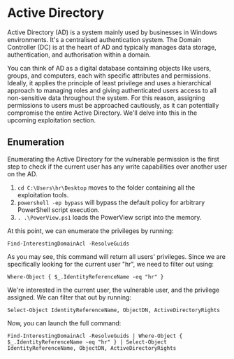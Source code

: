 # Active Directory

Active Directory (AD) is a system mainly used by businesses in Windows environments. It's a centralised authentication system. The Domain Controller (DC) is at the heart of AD and typically manages data storage, authentication, and authorisation within a domain.

You can think of AD as a digital database containing objects like users, groups, and computers, each with specific attributes and permissions. Ideally, it applies the principle of least privilege and uses a hierarchical approach to managing roles and giving authenticated users access to all non-sensitive data throughout the system. For this reason, assigning permissions to users must be approached cautiously, as it can potentially compromise the entire Active Directory. We'll delve into this in the upcoming exploitation section.

## Enumeration

Enumerating the Active Directory for the vulnerable permission is the first step to check if the current user has any write capabilities over another user on the AD.

1. `cd C:\Users\hr\Desktop` moves to the folder containing all the exploitation tools.
2. `powershell -ep bypass` will bypass the default policy for arbitrary PowerShell script execution.
3. `. .\PowerView.ps1` loads the PowerView script into the memory.

At this point, we can enumerate the privileges by running:

`Find-InterestingDomainAcl -ResolveGuids`

As you may see, this command will return all users' privileges. Since we are specifically looking for the current user "hr", we need to filter out using:

`Where-Object { $_.IdentityReferenceName -eq "hr" }`

We're interested in the current user, the vulnerable user, and the privilege assigned. We can filter that out by running:

`Select-Object IdentityReferenceName, ObjectDN, ActiveDirectoryRights`

Now, you can launch the full command:

`Find-InterestingDomainAcl -ResolveGuids | Where-Object { $_.IdentityReferenceName -eq "hr" } | Select-Object IdentityReferenceName, ObjectDN, ActiveDirectoryRights`